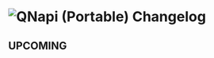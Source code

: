 # ![QNapi (Portable) Changelog](https://img.shields.io/badge/QNapi%20(Portable)-Package%20Changelog-blue.svg?style=for-the-badge)

## UPCOMING

